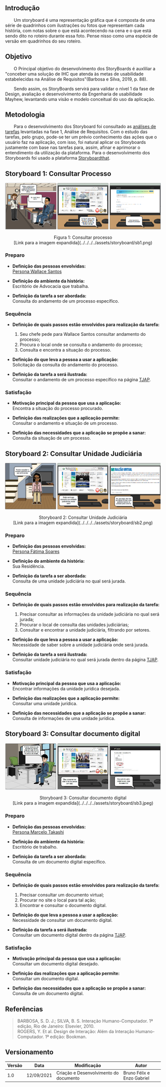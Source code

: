## Introdução

&emsp;&emsp;Um storyboard é uma representação gráfica que é composta de uma série de quadrinhos com ilustrações ou fotos que representam cada história, com notas sobre o que está acontecendo na cena e o que está sendo dito no roteiro durante essa foto. Pense nisso como uma espécie de versão em quadrinhos do seu roteiro.

## Objetivo
&emsp;&emsp;O Principal objetivo do desenvolvimento dos StoryBoards é auxliliar a "conceber uma solução de IHC que atenda
às metas de usabilidade estabelecidas na Análise de Requisitos"(Barbosa e Silva, 2019, p. 88).

&emsp;&emsp;Sendo assim, os StoryBoards servirá para validar o nível 1 da fase de Design, avaliação e desenvolvimento da Engenharia de usabilidade Mayhew, levantando uma visão e modelo conceitual do uso da aplicação.

## Metodologia
&emsp;&emsp;Para o desenvolvimento dos Storyboard foi consultado as [análises de tarefas](../../../../analise-de-requisitos/analise_de_tarefas/) levantadas na fase 1, Análise de Requisitos. Com o estudo das tarefas, pelo grupo, pode-se ter um prévio conhecimento das ações que o usuário faz na aplicação, com isso, foi natural aplicar os Storyboards justamente com base nas tarefas para, assim, afinar e aprimorar o entendimento da utilização da plataforma. Para o desenvolvimento dos Storyboards foi usado a plataforma [Storyboardthat](https://www.storyboardthat.com/pt).


## Storyboard 1: Consultar Processo

![Storyboard 1](../../../../assets/storyboard/sb1.png)
<center>Figura 1: Consultar processo<br>[Link para a imagem expandida](../../../../assets/storyboard/sb1.png)</center>


### Preparo
 - **Definição das pessoas envolvidas:** <br>
[Persona Wallace Santos](../../../../analise-de-requisitos/personas/#wallace-santos)

 - **Definição do ambiente da história:** <br>
Escritório de Advocacia que trabalha.

 - **Definição da tarefa a ser abordada:** <br>
Consulta do andamento de um processo específico.

### Sequência
 - **Definição de quais passos estão envolvidos para realização da tarefa:** <br>
    1. Seu chefe pede para Wallace Santos consultar andamento do processo;
    2. Procura o local onde se consulta o andamento do processo;
    3. Consulta e encontra a situação do processo.

 - **Definição do que leva a pessoa a usar a aplicação:** <br>
Solicitação da consulta do andamento do processo.

 - **Definição da tarefa a será ilustrada:** <br>
Consultar o andamento de um processo específico na página [TJAP](https://www.tjap.jus.br/portal/).

### Satisfação
 - **Motivação principal da pessoa que usa a aplicação:** <br>
 Encontra a situação do processo procurado.

 - **Definição das realizações que a aplicação permite:** <br>
 Consultar o andamento e situação de um processo.

 - **Definição das necessidades que a aplicação se propõe a sanar:** <br>
 Consulta da situação de um processo.

## Storyboard 2: Consultar Unidade Judiciária

![Storyboard 2](../../../../assets/storyboard/sb2.png)
<center>Storyboard 2: Consultar Unidade Judiciária<br>[Link para a imagem expandida](../../../../assets/storyboard/sb2.png)</center>

### Preparo
 - **Definição das pessoas envolvidas:** <br>
  [Persona Fátima Soares](../../../../analise-de-requisitos/personas/#fatima-soares)

 - **Definição do ambiente da história:** <br>
 Sua Residência.

 - **Definição da tarefa a ser abordada:** <br>
 Consulta de uma unidade judiciária no qual será jurada.

### Sequência
 - **Definição de quais passos estão envolvidos para realização da tarefa:** <br>
    1. Precisar consultar as informações da unidade judiciária no qual será jurada;
    2. Procurar o local de consulta das unidades judiciárias;
    3. Consultar e encontrar a unidade judiciária, filtrando por setores.

 - **Definição do que leva a pessoa a usar a aplicação:** <br>
 Necessidade de saber sobre a unidade judiciária onde será jurada.

 - **Definição da tarefa a será ilustrada:** <br>
 Consultar unidade judiciária no qual será jurada dentro da página [TJAP](https://www.tjap.jus.br/portal/).


### Satisfação
 - **Motivação principal da pessoa que usa a aplicação:** <br>
 Encontrar informações da unidade jurídica desejada.

 - **Definição das realizações que a aplicação permite:** <br>
 Consultar uma unidade jurídica.

 - **Definição das necessidades que a aplicação se propõe a sanar:** <br>
Consulta de informações de uma unidade jurídica.

## Storyboard 3: Consultar documento digital

![Storyboard 3](../../../../assets/storyboard/sb3.jpeg)
<center>Storyboard 3: Consultar documento digital<br>[Link para a imagem expandida](../../../../assets/storyboard/sb3.jpeg)</center>

### Preparo
 - **Definição das pessoas envolvidas:** <br>
 [Persona Marcelo Takashi](../../../../analise-de-requisitos/personas/#marcelo-takashi)

 - **Definição do ambiente da história:** <br>
Escritório de trabalho.

 - **Definição da tarefa a ser abordada:** <br>
Consulta de um documento digital específico.

### Sequência
 - **Definição de quais passos estão envolvidos para realização da tarefa:** <br>
    1. Precisar consultar um documento virtual;
    2. Procurar no site o local para tal ação;
    3. Encontrar e consultar o documento digital.

 - **Definição do que leva a pessoa a usar a aplicação:** <br>
 Necessidade de consultar um documento digital.

 - **Definição da tarefa a será ilustrada:** <br>
 Consultar um documento digital dentro da página [TJAP](https://www.tjap.jus.br/portal/).

### Satisfação
 - **Motivação principal da pessoa que usa a aplicação:** <br>
 Consultar um documento digital desejado.

 - **Definição das realizações que a aplicação permite:** <br>
 Consultar um documento digital.

 - **Definição das necessidades que a aplicação se propõe a sanar:** <br>
 Consulta de um documento digital.

## Referências
> BARBOSA, S. D. J.; SILVA, B. S. Interação Humano-Computador. 1ª edição, Rio de Janeiro: Elsevier, 2010.  
> ROGERS, Y. Et al. Design de Interação: Além da Interação Humano-Computador. 1ª edição: Bookman.

## Versionamento

| Versão | Data | Modificação | Autor |
|--|--|--|--|
| 1.0 | 12/09/2021 | Criação e Desenvolvimento do documento | Bruno Félix e Enzo Gabriel |